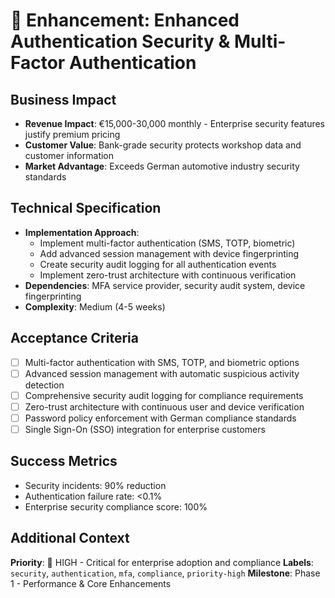 # 🎯 Enhancement: Enhanced Authentication Security & Multi-Factor Authentication

## Business Impact
- **Revenue Impact**: €15,000-30,000 monthly - Enterprise security features justify premium pricing
- **Customer Value**: Bank-grade security protects workshop data and customer information
- **Market Advantage**: Exceeds German automotive industry security standards

## Technical Specification
- **Implementation Approach**: 
  - Implement multi-factor authentication (SMS, TOTP, biometric)
  - Add advanced session management with device fingerprinting
  - Create security audit logging for all authentication events
  - Implement zero-trust architecture with continuous verification
- **Dependencies**: MFA service provider, security audit system, device fingerprinting
- **Complexity**: Medium (4-5 weeks)

## Acceptance Criteria
- [ ] Multi-factor authentication with SMS, TOTP, and biometric options
- [ ] Advanced session management with automatic suspicious activity detection
- [ ] Comprehensive security audit logging for compliance requirements
- [ ] Zero-trust architecture with continuous user and device verification
- [ ] Password policy enforcement with German compliance standards
- [ ] Single Sign-On (SSO) integration for enterprise customers

## Success Metrics
- Security incidents: 90% reduction
- Authentication failure rate: <0.1%
- Enterprise security compliance score: 100%

## Additional Context
**Priority**: 🔴 HIGH - Critical for enterprise adoption and compliance
**Labels**: `security`, `authentication`, `mfa`, `compliance`, `priority-high`
**Milestone**: Phase 1 - Performance & Core Enhancements